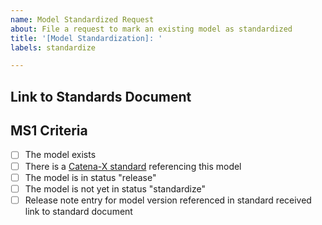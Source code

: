 ```yaml
---
name: Model Standardized Request
about: File a request to mark an existing model as standardized
title: '[Model Standardization]: '
labels: standardize

---
```


## Link to Standards Document
<!-- Please link the standard here, where the model is referenced -->

## MS1 Criteria
<!-- This checklist is filled by the issue reviewer -->
- [ ] The model exists
- [ ] There is a [Catena-X standard](https://catena-x.net/de/standard-library) referencing this model
- [ ] The model is in status "release"
- [ ] The model is not yet in status "standardize"
- [ ] Release note entry for model version referenced in standard received link to standard document

